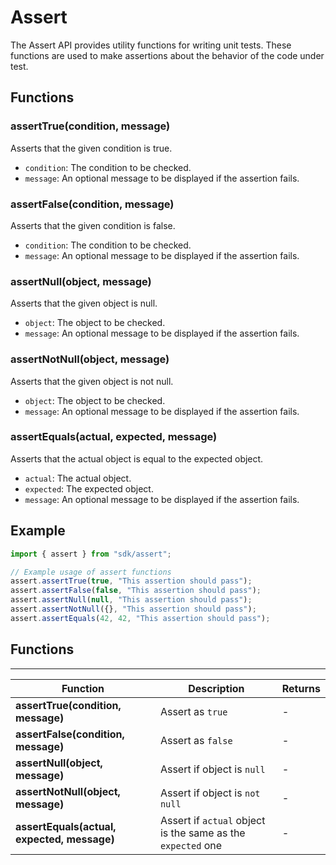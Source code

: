 # Assert

The Assert API provides utility functions for writing unit tests. These functions are used to make assertions about the behavior of the code under test.

## Functions

### assertTrue(condition, message)

Asserts that the given condition is true.

- `condition`: The condition to be checked.
- `message`: An optional message to be displayed if the assertion fails.

### assertFalse(condition, message)

Asserts that the given condition is false.

- `condition`: The condition to be checked.
- `message`: An optional message to be displayed if the assertion fails.

### assertNull(object, message)

Asserts that the given object is null.

- `object`: The object to be checked.
- `message`: An optional message to be displayed if the assertion fails.

### assertNotNull(object, message)

Asserts that the given object is not null.

- `object`: The object to be checked.
- `message`: An optional message to be displayed if the assertion fails.

### assertEquals(actual, expected, message)

Asserts that the actual object is equal to the expected object.

- `actual`: The actual object.
- `expected`: The expected object.
- `message`: An optional message to be displayed if the assertion fails.

## Example

```javascript
import { assert } from "sdk/assert";

// Example usage of assert functions
assert.assertTrue(true, "This assertion should pass");
assert.assertFalse(false, "This assertion should pass");
assert.assertNull(null, "This assertion should pass");
assert.assertNotNull({}, "This assertion should pass");
assert.assertEquals(42, 42, "This assertion should pass");
```

## Functions

---

Function     | Description | Returns
------------ | ----------- | --------
**assertTrue(condition, message)**   | Assert as `true` | *-*
**assertFalse(condition, message)**   | Assert as `false` | *-*
**assertNull(object, message)**   | Assert if object is `null` | *-*
**assertNotNull(object, message)**   | Assert if object is `not null` | *-*
**assertEquals(actual, expected, message)**   | Assert if `actual` object is the same as the `expected` one | *-*
